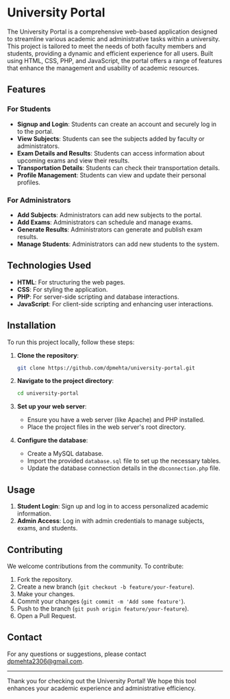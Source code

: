 # University Portal

The University Portal is a comprehensive web-based application designed to streamline various academic and administrative tasks within a university. This project is tailored to meet the needs of both faculty members and students, providing a dynamic and efficient experience for all users. Built using HTML, CSS, PHP, and JavaScript, the portal offers a range of features that enhance the management and usability of academic resources.

## Features

### For Students
- **Signup and Login**: Students can create an account and securely log in to the portal.
- **View Subjects**: Students can see the subjects added by faculty or administrators.
- **Exam Details and Results**: Students can access information about upcoming exams and view their results.
- **Transportation Details**: Students can check their transportation details.
- **Profile Management**: Students can view and update their personal profiles.

### For Administrators
- **Add Subjects**: Administrators can add new subjects to the portal.
- **Add Exams**: Administrators can schedule and manage exams.
- **Generate Results**: Administrators can generate and publish exam results.
- **Manage Students**: Administrators can add new students to the system.

## Technologies Used
- **HTML**: For structuring the web pages.
- **CSS**: For styling the application.
- **PHP**: For server-side scripting and database interactions.
- **JavaScript**: For client-side scripting and enhancing user interactions.

## Installation
To run this project locally, follow these steps:

1. **Clone the repository**:
    ```bash
    git clone https://github.com/dpmehta/university-portal.git
    ```

2. **Navigate to the project directory**:
    ```bash
    cd university-portal
    ```

3. **Set up your web server**:
    - Ensure you have a web server (like Apache) and PHP installed.
    - Place the project files in the web server's root directory.

4. **Configure the database**:
    - Create a MySQL database.
    - Import the provided `database.sql` file to set up the necessary tables.
    - Update the database connection details in the `dbconnection.php` file.


## Usage
1. **Student Login**: Sign up and log in to access personalized academic information.
2. **Admin Access**: Log in with admin credentials to manage subjects, exams, and students.

## Contributing
We welcome contributions from the community. To contribute:

1. Fork the repository.
2. Create a new branch (`git checkout -b feature/your-feature`).
3. Make your changes.
4. Commit your changes (`git commit -m 'Add some feature'`).
5. Push to the branch (`git push origin feature/your-feature`).
6. Open a Pull Request.


## Contact
For any questions or suggestions, please contact dpmehta2306@gmail.com.

---

Thank you for checking out the University Portal! We hope this tool enhances your academic experience and administrative efficiency.

